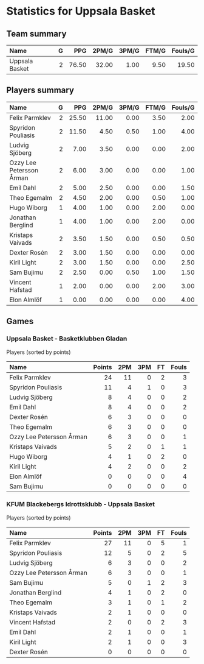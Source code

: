 # Statistics for Uppsala Basket

## Team summary

| Name | G | PPG | 2PM/G | 3PM/G | FTM/G | Fouls/G |
|:-----|--:|----:|------:|------:|------:|--------:|
| Uppsala Basket | 2 | 76.50 | 32.00 | 1.00 | 9.50 | 19.50 |

## Players summary

| Name | G | PPG | 2PM/G | 3PM/G | FTM/G | Fouls/G |
|:-----|--:|----:|------:|------:|------:|--------:|
| Felix Parmklev | 2 | 25.50 | 11.00 | 0.00 | 3.50 | 2.00 |
| Spyridon Pouliasis | 2 | 11.50 | 4.50 | 0.50 | 1.00 | 4.00 |
| Ludvig Sjöberg | 2 | 7.00 | 3.50 | 0.00 | 0.00 | 2.00 |
| Ozzy Lee Petersson Årman | 2 | 6.00 | 3.00 | 0.00 | 0.00 | 1.00 |
| Emil Dahl | 2 | 5.00 | 2.50 | 0.00 | 0.00 | 1.50 |
| Theo Egemalm | 2 | 4.50 | 2.00 | 0.00 | 0.50 | 1.00 |
| Hugo Wiborg | 1 | 4.00 | 1.00 | 0.00 | 2.00 | 0.00 |
| Jonathan Berglind | 1 | 4.00 | 1.00 | 0.00 | 2.00 | 0.00 |
| Kristaps Vaivads | 2 | 3.50 | 1.50 | 0.00 | 0.50 | 0.50 |
| Dexter Rosén | 2 | 3.00 | 1.50 | 0.00 | 0.00 | 0.00 |
| Kiril Light | 2 | 3.00 | 1.50 | 0.00 | 0.00 | 2.50 |
| Sam Bujimu | 2 | 2.50 | 0.00 | 0.50 | 1.00 | 1.50 |
| Vincent Hafstad | 1 | 2.00 | 0.00 | 0.00 | 2.00 | 3.00 |
| Elon Almlöf | 1 | 0.00 | 0.00 | 0.00 | 0.00 | 4.00 |

## Games

### Uppsala Basket - Basketklubben Gladan

Players (sorted by points)

| Name | Points | 2PM | 3PM | FT | Fouls |
|:-----|-------:|----:|----:|---:|------:|
| Felix Parmklev | 24 | 11 |  0 |  2 |  3 |
| Spyridon Pouliasis | 11 |  4 |  1 |  0 |  3 |
| Ludvig Sjöberg |  8 |  4 |  0 |  0 |  2 |
| Emil Dahl |  8 |  4 |  0 |  0 |  2 |
| Dexter Rosén |  6 |  3 |  0 |  0 |  0 |
| Theo Egemalm |  6 |  3 |  0 |  0 |  0 |
| Ozzy Lee Petersson Årman |  6 |  3 |  0 |  0 |  1 |
| Kristaps Vaivads |  5 |  2 |  0 |  1 |  1 |
| Hugo Wiborg |  4 |  1 |  0 |  2 |  0 |
| Kiril Light |  4 |  2 |  0 |  0 |  2 |
| Elon Almlöf |  0 |  0 |  0 |  0 |  4 |
| Sam Bujimu |  0 |  0 |  0 |  0 |  0 |

### KFUM Blackebergs Idrottsklubb - Uppsala Basket

Players (sorted by points)

| Name | Points | 2PM | 3PM | FT | Fouls |
|:-----|-------:|----:|----:|---:|------:|
| Felix Parmklev | 27 | 11 |  0 |  5 |  1 |
| Spyridon Pouliasis | 12 |  5 |  0 |  2 |  5 |
| Ludvig Sjöberg |  6 |  3 |  0 |  0 |  2 |
| Ozzy Lee Petersson Årman |  6 |  3 |  0 |  0 |  1 |
| Sam Bujimu |  5 |  0 |  1 |  2 |  3 |
| Jonathan Berglind |  4 |  1 |  0 |  2 |  0 |
| Theo Egemalm |  3 |  1 |  0 |  1 |  2 |
| Kristaps Vaivads |  2 |  1 |  0 |  0 |  0 |
| Vincent Hafstad |  2 |  0 |  0 |  2 |  3 |
| Emil Dahl |  2 |  1 |  0 |  0 |  1 |
| Kiril Light |  2 |  1 |  0 |  0 |  3 |
| Dexter Rosén |  0 |  0 |  0 |  0 |  0 |

